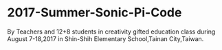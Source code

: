 # 2017-Summer-Sonic-Pi-Code
By Teachers and 12+8 students in creativity gifted education class during August 7-18,2017 in Shin-Shih Elementary School,Tainan City,Taiwan.
